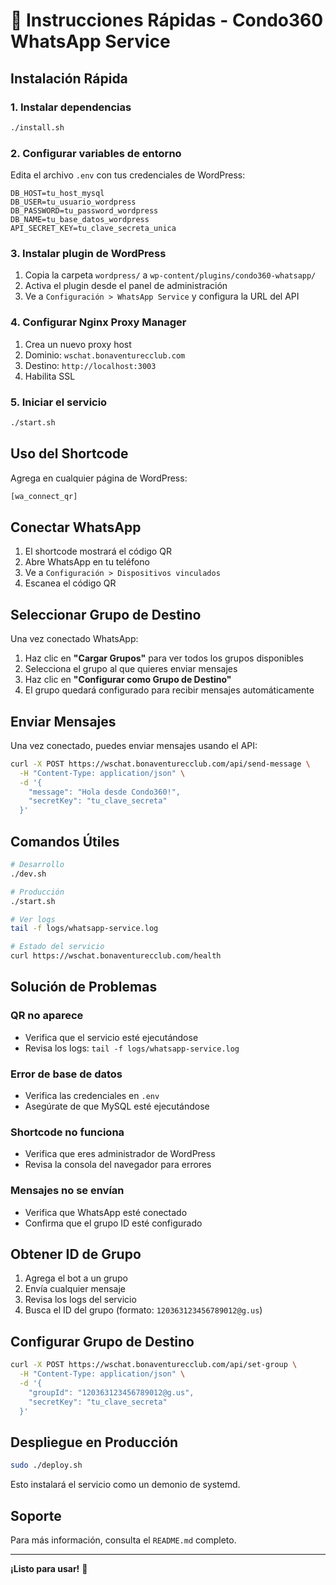 # 🚀 Instrucciones Rápidas - Condo360 WhatsApp Service

## Instalación Rápida

### 1. Instalar dependencias
```bash
./install.sh
```

### 2. Configurar variables de entorno
Edita el archivo `.env` con tus credenciales de WordPress:
```env
DB_HOST=tu_host_mysql
DB_USER=tu_usuario_wordpress
DB_PASSWORD=tu_password_wordpress
DB_NAME=tu_base_datos_wordpress
API_SECRET_KEY=tu_clave_secreta_unica
```

### 3. Instalar plugin de WordPress
1. Copia la carpeta `wordpress/` a `wp-content/plugins/condo360-whatsapp/`
2. Activa el plugin desde el panel de administración
3. Ve a `Configuración > WhatsApp Service` y configura la URL del API

### 4. Configurar Nginx Proxy Manager
1. Crea un nuevo proxy host
2. Dominio: `wschat.bonaventurecclub.com`
3. Destino: `http://localhost:3003`
4. Habilita SSL

### 5. Iniciar el servicio
```bash
./start.sh
```

## Uso del Shortcode

Agrega en cualquier página de WordPress:
```php
[wa_connect_qr]
```

## Conectar WhatsApp

1. El shortcode mostrará el código QR
2. Abre WhatsApp en tu teléfono
3. Ve a `Configuración > Dispositivos vinculados`
4. Escanea el código QR

## Seleccionar Grupo de Destino

Una vez conectado WhatsApp:

1. Haz clic en **"Cargar Grupos"** para ver todos los grupos disponibles
2. Selecciona el grupo al que quieres enviar mensajes
3. Haz clic en **"Configurar como Grupo de Destino"**
4. El grupo quedará configurado para recibir mensajes automáticamente

## Enviar Mensajes

Una vez conectado, puedes enviar mensajes usando el API:

```bash
curl -X POST https://wschat.bonaventurecclub.com/api/send-message \
  -H "Content-Type: application/json" \
  -d '{
    "message": "Hola desde Condo360!",
    "secretKey": "tu_clave_secreta"
  }'
```

## Comandos Útiles

```bash
# Desarrollo
./dev.sh

# Producción
./start.sh

# Ver logs
tail -f logs/whatsapp-service.log

# Estado del servicio
curl https://wschat.bonaventurecclub.com/health
```

## Solución de Problemas

### QR no aparece
- Verifica que el servicio esté ejecutándose
- Revisa los logs: `tail -f logs/whatsapp-service.log`

### Error de base de datos
- Verifica las credenciales en `.env`
- Asegúrate de que MySQL esté ejecutándose

### Shortcode no funciona
- Verifica que eres administrador de WordPress
- Revisa la consola del navegador para errores

### Mensajes no se envían
- Verifica que WhatsApp esté conectado
- Confirma que el grupo ID esté configurado

## Obtener ID de Grupo

1. Agrega el bot a un grupo
2. Envía cualquier mensaje
3. Revisa los logs del servicio
4. Busca el ID del grupo (formato: `120363123456789012@g.us`)

## Configurar Grupo de Destino

```bash
curl -X POST https://wschat.bonaventurecclub.com/api/set-group \
  -H "Content-Type: application/json" \
  -d '{
    "groupId": "120363123456789012@g.us",
    "secretKey": "tu_clave_secreta"
  }'
```

## Despliegue en Producción

```bash
sudo ./deploy.sh
```

Esto instalará el servicio como un demonio de systemd.

## Soporte

Para más información, consulta el `README.md` completo.

---
**¡Listo para usar!** 🎉
